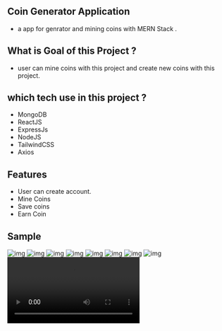 ## Coin Generator Application
- a app for genrator and mining coins with MERN Stack .

## What is Goal of this Project ?
- user can mine coins with this project and create new coins with this project.

## which tech use in this project ?
- MongoDB
- ReactJS
- ExpressJs
- NodeJS
- TailwindCSS
- Axios

## Features

- User can create account.
- Mine Coins
- Save coins
- Earn Coin



## Sample
![img](https://github.com/ayushsolanki29/coin-webapp/blob/master/screenshot/1.jpg)
![img](https://github.com/ayushsolanki29/coin-webapp/blob/master/screenshot/2.jpg)
![img](https://github.com/ayushsolanki29/coin-webapp/blob/master/screenshot/3.jpg)
![img](https://github.com/ayushsolanki29/coin-webapp/blob/master/screenshot/4.jpg)
![img](https://github.com/ayushsolanki29/coin-webapp/blob/master/screenshot/5.jpg)
![img](https://github.com/ayushsolanki29/coin-webapp/blob/master/screenshot/6.jpg)
![img](https://github.com/ayushsolanki29/coin-webapp/blob/master/screenshot/7.jpg)
![img](https://github.com/ayushsolanki29/coin-webapp/blob/master/screenshot/8.jpg)
![img](https://github.com/ayushsolanki29/coin-webapp/blob/master/screenshot/vid.mp4)

<!-- video -->

